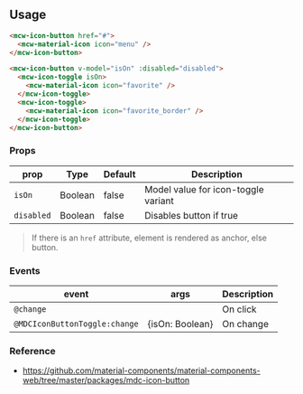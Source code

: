 ## Usage

```html
<mcw-icon-button href="#">
  <mcw-material-icon icon="menu" />
</mcw-icon-button>

<mcw-icon-button v-model="isOn" :disabled="disabled">
  <mcw-icon-toggle isOn>
    <mcw-material-icon icon="favorite" />
  </mcw-icon-toggle>
  <mcw-icon-toggle>
    <mcw-material-icon icon="favorite_border" />
  </mcw-icon-toggle>
</mcw-icon-button>
```

### Props

| prop       | Type    | Default | Description                         |
| ---------- | ------- | ------- | ----------------------------------- |
| `isOn`     | Boolean | false   | Model value for icon-toggle variant |
| `disabled` | Boolean | false   | Disables button if true             |

> If there is an `href` attribute, element is rendered as anchor, else button.

### Events

| event                         | args            | Description |
| ----------------------------- | --------------- | ----------- |
| `@change`                     |                 | On click    |
| `@MDCIconButtonToggle:change` | {isOn: Boolean} | On change   |

### Reference

- <https://github.com/material-components/material-components-web/tree/master/packages/mdc-icon-button>
